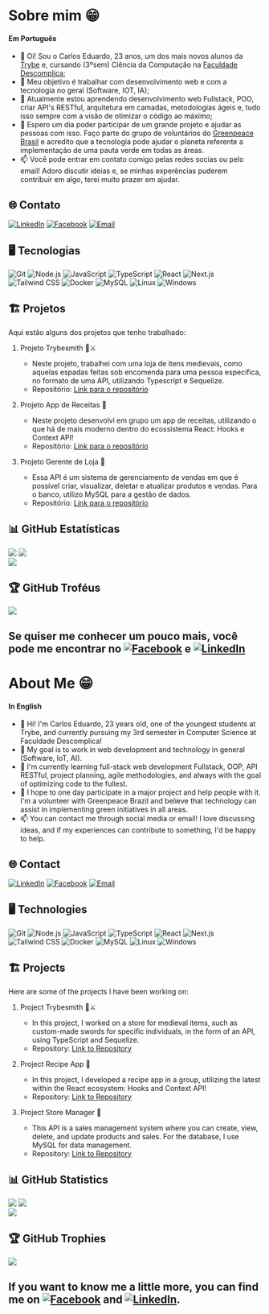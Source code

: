 # Sobre mim 😁

#### Em Português

- 👋 Oi! Sou o Carlos Eduardo, 23 anos, um dos mais novos alunos da [Trybe](https://www.betrybe.com/) e, cursando (3ºsem) Ciência da Computação na [Faculdade Descomplica](https://descomplica.com.br/faculdade/diferenciais/);
- 🔭 Meu objetivo é trabalhar com desenvolvimento web e com a tecnologia no geral (Software, IOT, IA);
- 🌱 Atualmente estou aprendendo desenvolvimento web Fullstack, POO, criar API's RESTful, arquitetura em camadas, metodologias ágeis e, tudo isso sempre com a visão de otimizar o código ao máximo;
- 💞️ Espero um dia poder participar de um grande projeto e ajudar as pessoas com isso. Faço parte do grupo de voluntários do [Greenpeace Brasil](https://www.greenpeace.org/brasil/quem-somos/) e acredito que a tecnologia pode ajudar 
     o planeta referente a implementação de uma pauta verde em todas as áreas.  
- 📫 Você pode entrar em contato comigo pelas redes socias ou pelo email! Adoro discutir ideias e, se minhas experências puderem contribuir em algo, terei muito prazer em ajudar.

## 🌐 Contato

[![LinkedIn](https://img.shields.io/badge/LinkedIn-%230077B5.svg?logo=linkedin&logoColor=white)](https://www.linkedin.com/in/carlos0010/)
[![Facebook](https://img.shields.io/badge/Facebook-%231877F2.svg?logo=facebook&logoColor=white)](https://www.facebook.com/kaducorinthiano)
[![Email](https://img.shields.io/badge/Email-%230077B5.svg?logo=microsoft-outlook&logoColor=white)](mailto:carlao0010@hotmail.com)

## 🖥️ Tecnologias

![Git](https://img.shields.io/badge/Git-%23F05032.svg?style=for-the-badge&logo=git&logoColor=white) ![Node.js](https://img.shields.io/badge/Node.js-%2343853D.svg?style=for-the-badge&logo=node.js&logoColor=white) ![JavaScript](https://img.shields.io/badge/javascript-%23323330.svg?style=for-the-badge&logo=javascript&logoColor=%23F7DF1E) ![TypeScript](https://img.shields.io/badge/TypeScript-%23007ACC.svg?style=for-the-badge&logo=typescript&logoColor=white) ![React](https://img.shields.io/badge/React-%2361DAFB.svg?style=for-the-badge&logo=react&logoColor=white) ![Next.js](https://img.shields.io/badge/Next.js-%23000000.svg?style=for-the-badge&logo=next.js&logoColor=white) ![Tailwind CSS](https://img.shields.io/badge/Tailwind_CSS-%231a202c.svg?style=for-the-badge&logo=tailwind-css&logoColor=61DAFB) ![Docker](https://img.shields.io/badge/Docker-%232496ED.svg?style=for-the-badge&logo=docker&logoColor=white) ![MySQL](https://img.shields.io/badge/MySQL-%234479A1.svg?style=for-the-badge&logo=mysql&logoColor=white) ![Linux](https://img.shields.io/badge/Linux-%23FCC624.svg?style=for-the-badge&logo=linux&logoColor=black) ![Windows](https://img.shields.io/badge/Windows-%230078D6.svg?style=for-the-badge&logo=windows&logoColor=white)

## 🏗️ Projetos
Aqui estão alguns dos projetos que tenho trabalhado:

1. Projeto Trybesmith 🛒⚔️
   - Neste projeto, trabalhei com uma loja de itens medievais, como aquelas espadas feitas sob encomenda para uma pessoa específica, no formato de uma API, utilizando Typescript e Sequelize.
   - Repositório: [Link para o repositório](https://github.com/Kadu-da-Silva/project-trybesmith)
  
2. Projeto App de Receitas 🥘
   - Neste projeto desenvolvi em grupo um app de receitas, utilizando o que há de mais moderno dentro do ecossistema React: Hooks e Context API!
   - Repositório: [Link para o repositório](https://github.com/Kadu-da-Silva/project-recipes-app)

3. Projeto Gerente de Loja 🏬
   - Essa API é um sistema de gerenciamento de vendas em que é possível criar, visualizar, deletar e atualizar produtos e vendas. Para o banco, utilizo MySQL para a gestão de dados.
   - Repositório: [Link para o repositório](https://github.com/Kadu-da-Silva/project-store-manager)

## 📊 GitHub Estatísticas
![](https://github-readme-stats.vercel.app/api?username=Kadu-da-Silva&theme=dark&hide_border=false&include_all_commits=true&count_private=true) ![](https://github-readme-streak-stats.herokuapp.com/?user=Kadu-da-Silva&theme=dark&hide_border=false)<br/>
![](https://github-readme-stats.vercel.app/api/top-langs/?username=Kadu-da-Silva&theme=dark&hide_border=false&include_all_commits=true&count_private=true&layout=compact)

## 🏆 GitHub Troféus
![](https://github-profile-trophy.vercel.app/?username=Kadu-da-Silva&theme=radical&no-frame=false&no-bg=false&margin-w=4)

## Se quiser me conhecer um pouco mais, você pode me encontrar no [![Facebook](https://img.shields.io/badge/Facebook-%231877F2.svg?logo=facebook&logoColor=white)](https://www.facebook.com/kaducorinthiano) e [![LinkedIn](https://img.shields.io/badge/LinkedIn-%230077B5.svg?logo=linkedin&logoColor=white)](https://www.linkedin.com/in/carlos0010/)

# About Me 😁

#### In English

- 👋 Hi! I'm Carlos Eduardo, 23 years old, one of the youngest students at Trybe, and currently pursuing my 3rd semester in Computer Science at Faculdade Descomplica!
- 🔭 My goal is to work in web development and technology in general (Software, IoT, AI).
- 🌱 I'm currently learning full-stack web development Fullstack, OOP, API RESTful, project planning, agile methodologies, and always with the goal of optimizing code to the fullest.
- 💞️ I hope to one day participate in a major project and help people with it. I'm a volunteer with Greenpeace Brazil and believe that technology can assist in implementing green initiatives in all areas.
- 📫 You can contact me through social media or email! I love discussing ideas, and if my experiences can contribute to something, I'd be happy to help.

## 🌐 Contact

[![LinkedIn](https://img.shields.io/badge/LinkedIn-%230077B5.svg?logo=linkedin&logoColor=white)](https://www.linkedin.com/in/carlos0010/)
[![Facebook](https://img.shields.io/badge/Facebook-%231877F2.svg?logo=facebook&logoColor=white)](https://www.facebook.com/kaducorinthiano)
[![Email](https://img.shields.io/badge/Email-%230077B5.svg?logo=microsoft-outlook&logoColor=white)](mailto:carlao0010@hotmail.com)

## 🖥️ Technologies

![Git](https://img.shields.io/badge/Git-%23F05032.svg?style=for-the-badge&logo=git&logoColor=white) ![Node.js](https://img.shields.io/badge/Node.js-%2343853D.svg?style=for-the-badge&logo=node.js&logoColor=white) ![JavaScript](https://img.shields.io/badge/javascript-%23323330.svg?style=for-the-badge&logo=javascript&logoColor=%23F7DF1E) ![TypeScript](https://img.shields.io/badge/TypeScript-%23007ACC.svg?style=for-the-badge&logo=typescript&logoColor=white) ![React](https://img.shields.io/badge/React-%2361DAFB.svg?style=for-the-badge&logo=react&logoColor=white) ![Next.js](https://img.shields.io/badge/Next.js-%23000000.svg?style=for-the-badge&logo=next.js&logoColor=white) ![Tailwind CSS](https://img.shields.io/badge/Tailwind_CSS-%231a202c.svg?style=for-the-badge&logo=tailwind-css&logoColor=61DAFB) ![Docker](https://img.shields.io/badge/Docker-%232496ED.svg?style=for-the-badge&logo=docker&logoColor=white) ![MySQL](https://img.shields.io/badge/MySQL-%234479A1.svg?style=for-the-badge&logo=mysql&logoColor=white) ![Linux](https://img.shields.io/badge/Linux-%23FCC624.svg?style=for-the-badge&logo=linux&logoColor=black) ![Windows](https://img.shields.io/badge/Windows-%230078D6.svg?style=for-the-badge&logo=windows&logoColor=white)

## 🏗️ Projects
Here are some of the projects I have been working on:

1. Project Trybesmith 🛒⚔️
   - In this project, I worked on a store for medieval items, such as custom-made swords for specific individuals, in the form of an API, using TypeScript and Sequelize.
   - Repository: [Link to Repository](https://github.com/Kadu-da-Silva/project-trybesmith)

2. Project Recipe App 🥘
   - In this project, I developed a recipe app in a group, utilizing the latest within the React ecosystem: Hooks and Context API!
   - Repository: [Link to Repository](https://github.com/Kadu-da-Silva/project-recipes-app)

3. Project Store Manager 🏬
   - This API is a sales management system where you can create, view, delete, and update products and sales. For the database, I use MySQL for data management.
   - Repository: [Link to Repository](https://github.com/Kadu-da-Silva/project-store-manager)


## 📊 GitHub Statistics
![](https://github-readme-stats.vercel.app/api?username=Kadu-da-Silva&theme=dark&hide_border=false&include_all_commits=true&count_private=true) ![](https://github-readme-streak-stats.herokuapp.com/?user=Kadu-da-Silva&theme=dark&hide_border=false)<br/>
![](https://github-readme-stats.vercel.app/api/top-langs/?username=Kadu-da-Silva&theme=dark&hide_border=false&include_all_commits=true&count_private=true&layout=compact)

## 🏆 GitHub Trophies
![](https://github-profile-trophy.vercel.app/?username=Kadu-da-Silva&theme=radical&no-frame=false&no-bg=false&margin-w=4)

## If you want to know me a little more, you can find me on [![Facebook](https://img.shields.io/badge/Facebook-%231877F2.svg?logo=facebook&logoColor=white)](https://www.facebook.com/kaducorinthiano) and [![LinkedIn](https://img.shields.io/badge/LinkedIn-%230077B5.svg?logo=linkedin&logoColor=white)](https://www.linkedin.com/in/carlos0010/).

